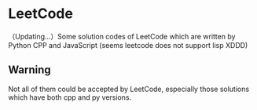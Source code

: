 # LeetCode
（Updating...）Some solution codes of LeetCode which are written by Python CPP and JavaScript (seems leetcode does not support lisp XDDD)
## Warning
Not all of them could be accepted by LeetCode, especially those solutions which have both cpp and py versions.
